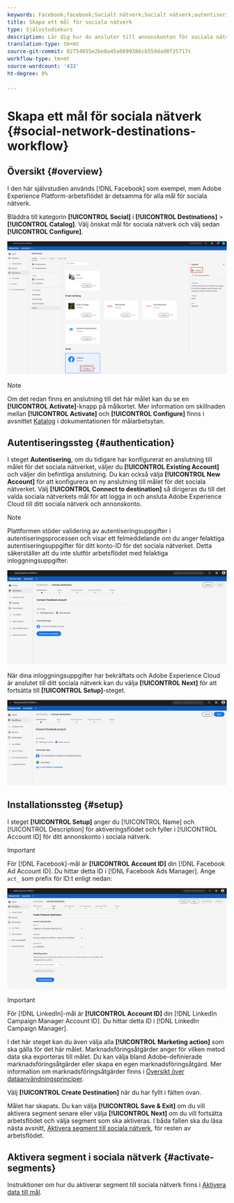 ```yaml
---
keywords: Facebook;facebook;Socialt nätverk;Socialt nätverk;autentisering av sociala nätverk;Autentisering av sociala nätverk
title: Skapa ett mål för sociala nätverk
type: Självstudiekurs
description: Lär dig hur du ansluter till annonskonton för sociala nätverk i Adobe Experience Platform.
translation-type: tm+mt
source-git-commit: 02754055e2be8a45a0699386cb559dad8f25717c
workflow-type: tm+mt
source-wordcount: '433'
ht-degree: 0%

---
```



# Skapa ett mål för sociala nätverk {#social-network-destinations-workflow}

## Översikt {#overview}

I den här självstudien används [!DNL Facebook] som exempel, men Adobe Experience Platform-arbetsflödet är detsamma för alla mål för sociala nätverk.

Bläddra till kategorin **[!UICONTROL Social]** i **[!UICONTROL Destinations]** > **[!UICONTROL Catalog]**. Välj önskat mål för sociala nätverk och välj sedan **[!UICONTROL Configure]**.

![Anslut till mål för sociala nätverk](../../assets/catalog/social/workflow/catalog.png)

>[!NOTE]
>
>Om det redan finns en anslutning till det här målet kan du se en **[!UICONTROL Activate]**-knapp på målkortet. Mer information om skillnaden mellan **[!UICONTROL Activate]** och **[!UICONTROL Configure]** finns i avsnittet [Katalog](../../ui/destinations-workspace.md#catalog) i dokumentationen för målarbetsytan.

## Autentiseringssteg {#authentication}

I steget **Autentisering**, om du tidigare har konfigurerat en anslutning till målet för det sociala nätverket, väljer du **[!UICONTROL Existing Account]** och väljer din befintliga anslutning. Du kan också välja **[!UICONTROL New Account]** för att konfigurera en ny anslutning till målet för det sociala nätverket. Välj **[!UICONTROL Connect to destination]** så dirigeras du till det valda sociala nätverkets mål för att logga in och ansluta Adobe Experience Cloud till ditt sociala nätverk och annonskonto.

>[!NOTE]
>
>Plattformen stöder validering av autentiseringsuppgifter i autentiseringsprocessen och visar ett felmeddelande om du anger felaktiga autentiseringsuppgifter för ditt konto-ID för det sociala nätverket. Detta säkerställer att du inte slutför arbetsflödet med felaktiga inloggningsuppgifter.

![Anslut till mål för sociala nätverk - autentiseringssteg](../../assets/catalog/social/workflow/pre-connect.png)

När dina inloggningsuppgifter har bekräftats och Adobe Experience Cloud är anslutet till ditt sociala nätverk kan du välja **[!UICONTROL Next]** för att fortsätta till **[!UICONTROL Setup]**-steget.

![Autentiseringsuppgifterna har bekräftats](../../assets/catalog/social/workflow/post-connect.png)

## Installationssteg {#setup}

I steget **[!UICONTROL Setup]** anger du [!UICONTROL Name] och [!UICONTROL Description] för aktiveringsflödet och fyller i [!UICONTROL Account ID] för ditt annonskonto i sociala nätverk.

>[!IMPORTANT]
>
> För [!DNL Facebook]-mål är **[!UICONTROL Account ID]** din [!DNL Facebook Ad Account ID]. Du hittar detta ID i [!DNL Facebook Ads Manager]. Ange `act_` som prefix för ID:t enligt nedan:

![Anslut till mål för sociala nätverk - konfigurationssteg](../../assets/catalog/social/workflow/setup.png)

>[!IMPORTANT]
>
> För [!DNL LinkedIn]-mål är **[!UICONTROL Account ID]** din [!DNL LinkedIn Campaign Manager Account ID]. Du hittar detta ID i [!DNL LinkedIn Campaign Manager].

I det här steget kan du även välja alla **[!UICONTROL Marketing action]** som ska gälla för det här målet. Marknadsföringsåtgärder anger för vilken metod data ska exporteras till målet. Du kan välja bland Adobe-definierade marknadsföringsåtgärder eller skapa en egen marknadsföringsåtgärd. Mer information om marknadsföringsåtgärder finns i [Översikt över dataanvändningsprinciper](../../../data-governance/policies/overview.md).

Välj **[!UICONTROL Create Destination]** när du har fyllt i fälten ovan.

Målet har skapats. Du kan välja **[!UICONTROL Save & Exit]** om du vill aktivera segment senare eller välja **[!UICONTROL Next]** om du vill fortsätta arbetsflödet och välja segment som ska aktiveras. I båda fallen ska du läsa nästa avsnitt, [Aktivera segment till sociala nätverk](#activate-segments), för resten av arbetsflödet.

## Aktivera segment i sociala nätverk {#activate-segments}

Instruktioner om hur du aktiverar segment till sociala nätverk finns i [Aktivera data till mål](../../ui/activate-destinations.md).